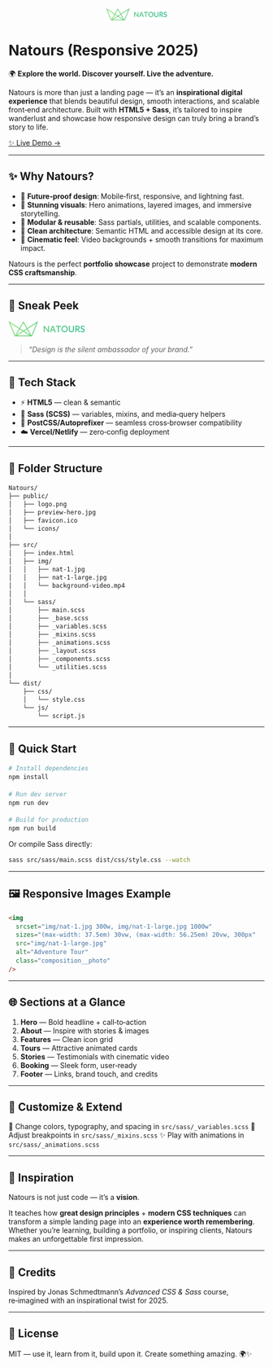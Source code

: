 <p align="center">
  <img src="/img/logo-green-small-2x.png" alt="Natours Logo" width="120" />
</p>

# Natours (Responsive 2025)

🌍 **Explore the world. Discover yourself. Live the adventure.**

Natours is more than just a landing page — it’s an **inspirational digital experience** that blends beautiful design, smooth interactions, and scalable front‑end architecture. Built with **HTML5 + Sass**, it’s tailored to inspire wanderlust and showcase how responsive design can truly bring a brand’s story to life.

[✨ Live Demo →](https://natours-responsive-2025.vercel.app/)

---

## ✨ Why Natours?

- 🚀 **Future‑proof design**: Mobile‑first, responsive, and lightning fast.
- 🎨 **Stunning visuals**: Hero animations, layered images, and immersive storytelling.
- 🧩 **Modular & reusable**: Sass partials, utilities, and scalable components.
- 🌱 **Clean architecture**: Semantic HTML and accessible design at its core.
- 🎥 **Cinematic feel**: Video backgrounds + smooth transitions for maximum impact.

Natours is the perfect **portfolio showcase** project to demonstrate **modern CSS craftsmanship**.

---

## 📸 Sneak Peek

![Hero preview](/img/logo-green-small-1x.png)

> _“Design is the silent ambassador of your brand.”_

---

## 🧱 Tech Stack

- ⚡ **HTML5** — clean & semantic
- 🎨 **Sass (SCSS)** — variables, mixins, and media‑query helpers
- 🔄 **PostCSS/Autoprefixer** — seamless cross‑browser compatibility
- ☁️ **Vercel/Netlify** — zero‑config deployment

---

## 📂 Folder Structure

```
Natours/
├── public/
│   ├── logo.png
│   ├── preview-hero.jpg
│   ├── favicon.ico
│   └── icons/
│
├── src/
│   ├── index.html
│   ├── img/
│   │   ├── nat-1.jpg
│   │   ├── nat-1-large.jpg
│   │   └── background-video.mp4
│   │
│   └── sass/
│       ├── main.scss
│       ├── _base.scss
│       ├── _variables.scss
│       ├── _mixins.scss
│       ├── _animations.scss
│       ├── _layout.scss
│       ├── _components.scss
│       └── _utilities.scss
│
└── dist/
    ├── css/
    │   └── style.css
    └── js/
        └── script.js
```

---

## 🚀 Quick Start

```bash
# Install dependencies
npm install

# Run dev server
npm run dev

# Build for production
npm run build
```

Or compile Sass directly:

```bash
sass src/sass/main.scss dist/css/style.css --watch
```

---

## 🖼️ Responsive Images Example

```html
<img
  srcset="img/nat-1.jpg 300w, img/nat-1-large.jpg 1000w"
  sizes="(max-width: 37.5em) 30vw, (max-width: 56.25em) 20vw, 300px"
  src="img/nat-1-large.jpg"
  alt="Adventure Tour"
  class="composition__photo"
/>
```

---

## 🌐 Sections at a Glance

1. **Hero** — Bold headline + call‑to‑action
2. **About** — Inspire with stories & images
3. **Features** — Clean icon grid
4. **Tours** — Attractive animated cards
5. **Stories** — Testimonials with cinematic video
6. **Booking** — Sleek form, user‑ready
7. **Footer** — Links, brand touch, and credits

---

## 🔧 Customize & Extend

🎨 Change colors, typography, and spacing in `src/sass/_variables.scss`
📱 Adjust breakpoints in `src/sass/_mixins.scss`
✨ Play with animations in `src/sass/_animations.scss`

---

## 🌟 Inspiration

Natours is not just code — it’s a **vision**.

It teaches how **great design principles** + **modern CSS techniques** can transform a simple landing page into an **experience worth remembering**. Whether you’re learning, building a portfolio, or inspiring clients, Natours makes an unforgettable first impression.

---

## 🙌 Credits

Inspired by Jonas Schmedtmann’s _Advanced CSS & Sass_ course, re‑imagined with an inspirational twist for 2025.

---

## 📝 License

MIT — use it, learn from it, build upon it. Create something amazing. 🌍✨
